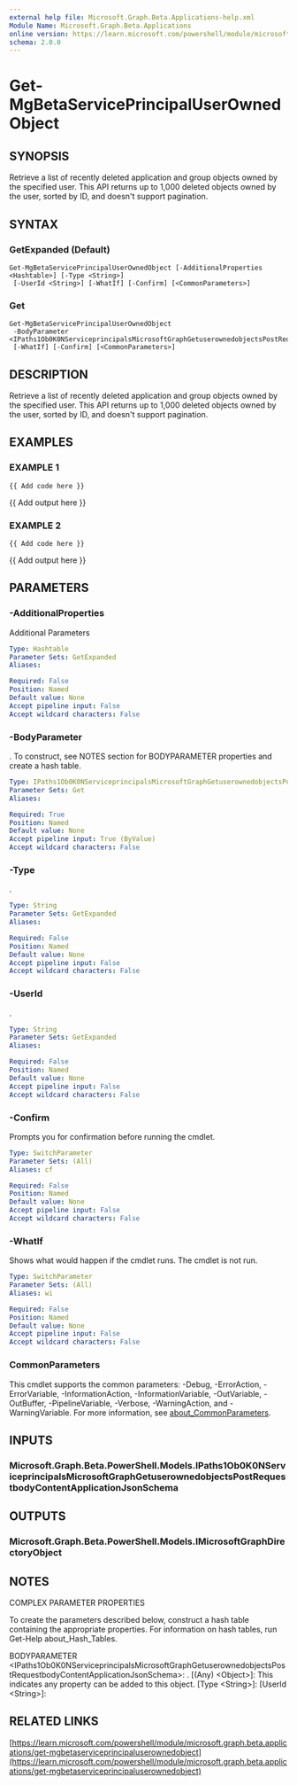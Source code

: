```yaml
---
external help file: Microsoft.Graph.Beta.Applications-help.xml
Module Name: Microsoft.Graph.Beta.Applications
online version: https://learn.microsoft.com/powershell/module/microsoft.graph.beta.applications/get-mgbetaserviceprincipaluserownedobject
schema: 2.0.0
---
```


# Get-MgBetaServicePrincipalUserOwnedObject

## SYNOPSIS
Retrieve a list of recently deleted application and group objects owned by the specified user.
This API returns up to 1,000 deleted objects owned by the user, sorted by ID, and doesn't support pagination.

## SYNTAX

### GetExpanded (Default)
```
Get-MgBetaServicePrincipalUserOwnedObject [-AdditionalProperties <Hashtable>] [-Type <String>]
 [-UserId <String>] [-WhatIf] [-Confirm] [<CommonParameters>]
```

### Get
```
Get-MgBetaServicePrincipalUserOwnedObject
 -BodyParameter <IPaths1Ob0K0NServiceprincipalsMicrosoftGraphGetuserownedobjectsPostRequestbodyContentApplicationJsonSchema>
 [-WhatIf] [-Confirm] [<CommonParameters>]
```

## DESCRIPTION
Retrieve a list of recently deleted application and group objects owned by the specified user.
This API returns up to 1,000 deleted objects owned by the user, sorted by ID, and doesn't support pagination.

## EXAMPLES

### EXAMPLE 1
```
{{ Add code here }}
```

{{ Add output here }}

### EXAMPLE 2
```
{{ Add code here }}
```

{{ Add output here }}

## PARAMETERS

### -AdditionalProperties
Additional Parameters

```yaml
Type: Hashtable
Parameter Sets: GetExpanded
Aliases:

Required: False
Position: Named
Default value: None
Accept pipeline input: False
Accept wildcard characters: False
```

### -BodyParameter
.
To construct, see NOTES section for BODYPARAMETER properties and create a hash table.

```yaml
Type: IPaths1Ob0K0NServiceprincipalsMicrosoftGraphGetuserownedobjectsPostRequestbodyContentApplicationJsonSchema
Parameter Sets: Get
Aliases:

Required: True
Position: Named
Default value: None
Accept pipeline input: True (ByValue)
Accept wildcard characters: False
```

### -Type
.

```yaml
Type: String
Parameter Sets: GetExpanded
Aliases:

Required: False
Position: Named
Default value: None
Accept pipeline input: False
Accept wildcard characters: False
```

### -UserId
.

```yaml
Type: String
Parameter Sets: GetExpanded
Aliases:

Required: False
Position: Named
Default value: None
Accept pipeline input: False
Accept wildcard characters: False
```

### -Confirm
Prompts you for confirmation before running the cmdlet.

```yaml
Type: SwitchParameter
Parameter Sets: (All)
Aliases: cf

Required: False
Position: Named
Default value: None
Accept pipeline input: False
Accept wildcard characters: False
```

### -WhatIf
Shows what would happen if the cmdlet runs.
The cmdlet is not run.

```yaml
Type: SwitchParameter
Parameter Sets: (All)
Aliases: wi

Required: False
Position: Named
Default value: None
Accept pipeline input: False
Accept wildcard characters: False
```

### CommonParameters
This cmdlet supports the common parameters: -Debug, -ErrorAction, -ErrorVariable, -InformationAction, -InformationVariable, -OutVariable, -OutBuffer, -PipelineVariable, -Verbose, -WarningAction, and -WarningVariable. For more information, see [about_CommonParameters](http://go.microsoft.com/fwlink/?LinkID=113216).

## INPUTS

### Microsoft.Graph.Beta.PowerShell.Models.IPaths1Ob0K0NServiceprincipalsMicrosoftGraphGetuserownedobjectsPostRequestbodyContentApplicationJsonSchema
## OUTPUTS

### Microsoft.Graph.Beta.PowerShell.Models.IMicrosoftGraphDirectoryObject
## NOTES
COMPLEX PARAMETER PROPERTIES

To create the parameters described below, construct a hash table containing the appropriate properties.
For information on hash tables, run Get-Help about_Hash_Tables.

BODYPARAMETER \<IPaths1Ob0K0NServiceprincipalsMicrosoftGraphGetuserownedobjectsPostRequestbodyContentApplicationJsonSchema\>: .
  \[(Any) \<Object\>\]: This indicates any property can be added to this object.
  \[Type \<String\>\]: 
  \[UserId \<String\>\]:

## RELATED LINKS

[https://learn.microsoft.com/powershell/module/microsoft.graph.beta.applications/get-mgbetaserviceprincipaluserownedobject](https://learn.microsoft.com/powershell/module/microsoft.graph.beta.applications/get-mgbetaserviceprincipaluserownedobject)

